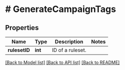 # # GenerateCampaignTags

## Properties

Name | Type | Description | Notes
------------ | ------------- | ------------- | -------------
**rulesetID** | **int** | ID of a ruleset. | 

[[Back to Model list]](../../README.md#documentation-for-models) [[Back to API list]](../../README.md#documentation-for-api-endpoints) [[Back to README]](../../README.md)


